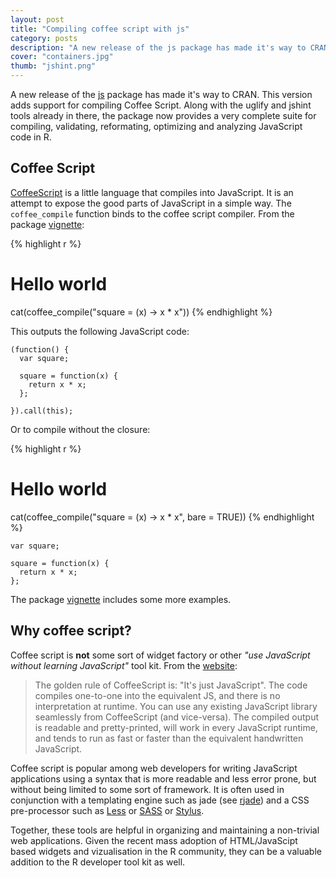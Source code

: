 ```yaml
---
layout: post
title: "Compiling coffee script with js"
category: posts
description: "A new release of the js package has made it's way to CRAN. This version adds support to compiling coffee script. Along with the uglify and jshint tools in there, the package provides a very complete suite for compiling validating, reformating, optimizing and analyzing JavaScript code in R."
cover: "containers.jpg"
thumb: "jshint.png"
---
```


A new release of the [js](http://cran.r-project.org/web/packages/js/) package has made it's way to CRAN. This version adds support for compiling Coffee Script. Along with the uglify and jshint tools already in there, the package now provides a very complete suite for compiling, validating, reformating, optimizing and analyzing JavaScript code in R.

## Coffee Script

[CoffeeScript](http://coffeescript.org/) is a little language that compiles into JavaScript. It is an attempt to expose the good parts of JavaScript in a simple way. The `coffee_compile` function binds to the coffee script compiler. From the package [vignette](http://cran.r-project.org/web/packages/js/vignettes/intro.html):


{% highlight r %}
# Hello world
cat(coffee_compile("square = (x) -> x * x"))
{% endhighlight %}

This outputs the following JavaScript code:

```
(function() {
  var square;

  square = function(x) {
    return x * x;
  };

}).call(this);
```

Or to compile without the closure:

{% highlight r %}
# Hello world
cat(coffee_compile("square = (x) -> x * x", bare = TRUE))
{% endhighlight %}
```
var square;

square = function(x) {
  return x * x;
};
```

The package [vignette](http://cran.r-project.org/web/packages/js/vignettes/intro.html) includes some more examples.

## Why coffee script?

Coffee script is **not** some sort of widget factory or other *"use JavaScript without learning JavaScript"* tool kit. From the [website](http://coffeescript.org):

> The golden rule of CoffeeScript is: "It's just JavaScript". The code compiles one-to-one into the equivalent JS, and there is no interpretation at runtime. You can use any existing JavaScript library seamlessly from CoffeeScript (and vice-versa). The compiled output is readable and pretty-printed, will work in every JavaScript runtime, and tends to run as fast or faster than the equivalent handwritten JavaScript.

Coffee script is popular among web developers for writing JavaScript applications using a syntax that is more readable and less error prone, but without being limited to some sort of framework. It is often used in conjunction with a templating engine such as jade (see [rjade](https://www.opencpu.org/posts/jade-release-0-1/)) and a CSS pre-processor such as [Less](http://lesscss.org/) or [SASS](http://sass-lang.com/) or [Stylus](https://learnboost.github.io/stylus/).

Together, these tools are helpful in organizing and maintaining a non-trivial web applications. Given the recent mass adoption of HTML/JavaScipt based widgets and vizualisation in the R community, they can be a valuable addition to the R developer tool kit as well.
